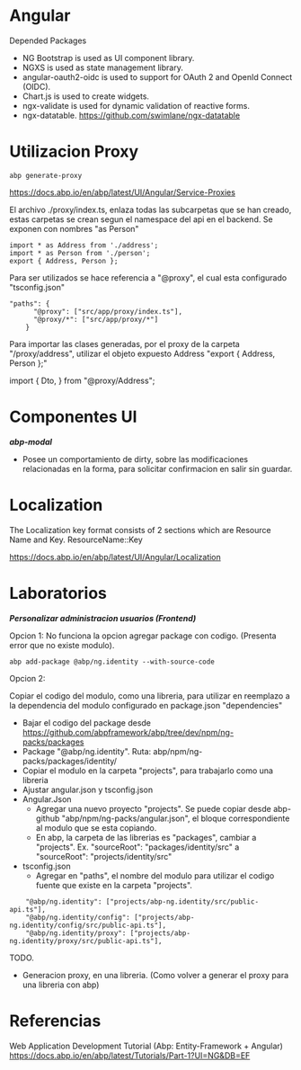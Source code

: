 # Angular


Depended Packages

-    NG Bootstrap is used as UI component library.
-    NGXS is used as state management library.
-    angular-oauth2-oidc is used to support for OAuth 2 and OpenId Connect (OIDC).
-    Chart.js is used to create widgets.
-    ngx-validate is used for dynamic validation of reactive forms.
-    ngx-datatable. https://github.com/swimlane/ngx-datatable


# Utilizacion Proxy

```
abp generate-proxy
```
https://docs.abp.io/en/abp/latest/UI/Angular/Service-Proxies

El archivo ./proxy/index.ts, enlaza todas las subcarpetas que se han creado, estas carpetas se crean segun el namespace del api en el backend. Se exponen con nombres "as Person"

```
import * as Address from './address';
import * as Person from './person';
export { Address, Person };
```

Para ser utilizados se hace referencia a "@proxy", el cual esta configurado "tsconfig.json"

```
"paths": {
      "@proxy": ["src/app/proxy/index.ts"],
      "@proxy/*": ["src/app/proxy/*"]
    }
```
Para importar las clases generadas, por el proxy de la carpeta "/proxy/address", utilizar el objeto expuesto Address "export { Address, Person };"

import { <Entity>Dto,<Service> } from "@proxy/Address";


# Componentes UI

***abp-modal***

- Posee un comportamiento de dirty, sobre las modificaciones relacionadas en la forma, para solicitar confirmacion en salir sin guardar. 


# Localization 

The Localization key format consists of 2 sections which are Resource Name and Key. ResourceName::Key


https://docs.abp.io/en/abp/latest/UI/Angular/Localization

# Laboratorios


***Personalizar administracion usuarios (Frontend)***

Opcion 1:
No funciona la opcion agregar package con codigo. (Presenta error que no existe modulo). 
```
abp add-package @abp/ng.identity --with-source-code
```

Opcion 2:

Copiar el codigo del modulo, como una libreria, para utilizar en reemplazo a la dependencia del modulo configurado en package.json "dependencies"  

- Bajar el codigo del package desde https://github.com/abpframework/abp/tree/dev/npm/ng-packs/packages
- Package "@abp/ng.identity". Ruta: abp/npm/ng-packs/packages/identity/
- Copiar el modulo en la carpeta "projects", para trabajarlo como una libreria
- Ajustar angular.json y tsconfig.json
- Angular.Json
  - Agregar una nuevo proyecto "projects". Se puede copiar desde abp-github "abp/npm/ng-packs/angular.json", el bloque correspondiente al modulo que se esta copiando.
  - En abp, la carpeta de las librerias es "packages", cambiar a "projects". Ex. "sourceRoot": "packages/identity/src" a "sourceRoot": "projects/identity/src"
- tsconfig.json
  - Agregar en "paths", el nombre del modulo para utilizar el codigo fuente que existe en la carpeta "projects". 
```
	"@abp/ng.identity": ["projects/abp-ng.identity/src/public-api.ts"],
    "@abp/ng.identity/config": ["projects/abp-ng.identity/config/src/public-api.ts"],
    "@abp/ng.identity/proxy": ["projects/abp-ng.identity/proxy/src/public-api.ts"],
```


TODO.
- Generacion proxy, en una libreria. (Como volver a generar el proxy para una libreria con abp)


# Referencias

Web Application Development Tutorial
(Abp: Entity-Framework  + Angular)
https://docs.abp.io/en/abp/latest/Tutorials/Part-1?UI=NG&DB=EF
